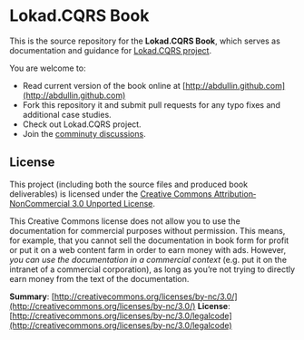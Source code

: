 # Lokad.CQRS Book

This is the source repository for the **Lokad.CQRS Book**, which serves as documentation and guidance for [Lokad.CQRS project](http://code.google.com/p/lokad-cqrs/). 

You are welcome to:

* Read current version of the book online at [http://abdullin.github.com](http://abdullin.github.com)
* Fork this repository it and submit pull requests for any typo fixes and additional case studies.
* Check out Lokad.CQRS project.
* Join the [comminuty discussions](https://groups.google.com/forum/#!forum/lokad).

## License
This project (including both the source files and produced book deliverables) is licensed under the [Creative Commons Attribution‐NonCommercial 3.0 Unported License](http://www.quanttec.com/fparsec/license.html#creative-commons-attribution-noncommercial-30-unported-license).

This Creative Commons license does not allow you to use the documentation for commercial purposes without permission. This means, for example, that you cannot sell the documentation in book form for profit or put it on a web content farm in order to earn money with ads. However, _you can use the documentation in a commercial context_ (e.g. put it on the intranet of a commercial corporation), as long as you’re not trying to directly earn money from the text of the documentation.

**Summary**: [http://creativecommons.org/licenses/by-nc/3.0/](http://creativecommons.org/licenses/by-nc/3.0/)
**License**: [http://creativecommons.org/licenses/by-nc/3.0/legalcode](http://creativecommons.org/licenses/by-nc/3.0/legalcode)
